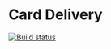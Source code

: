 
# Card Delivery
[![Build status](https://ci.appveyor.com/api/projects/status/k6iw9sk2svmrme3j?svg=true)](https://ci.appveyor.com/project/Natalyaoazis/selenide)
